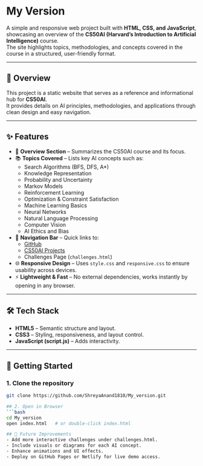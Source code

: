 # My Version

A simple and responsive web project built with **HTML, CSS, and JavaScript**, showcasing an overview of the **CS50AI (Harvard’s Introduction to Artificial Intelligence)** course.  
The site highlights topics, methodologies, and concepts covered in the course in a structured, user-friendly format.

---

## 📖 Overview
This project is a static website that serves as a reference and informational hub for **CS50AI**.  
It provides details on AI principles, methodologies, and applications through clean design and easy navigation.

---

## ✨ Features
- 📌 **Overview Section** – Summarizes the CS50AI course and its focus.  
- 📚 **Topics Covered** – Lists key AI concepts such as:
  - Search Algorithms (BFS, DFS, A*)
  - Knowledge Representation
  - Probability and Uncertainty
  - Markov Models
  - Reinforcement Learning
  - Optimization & Constraint Satisfaction
  - Machine Learning Basics
  - Neural Networks
  - Natural Language Processing
  - Computer Vision
  - AI Ethics and Bias  
- 🔗 **Navigation Bar** – Quick links to:
  - [GitHub](https://github.com/ShreyaAnand1810)  
  - [CS50AI Projects](https://cs50.me/cs50ai)  
  - Challenges Page (`challenges.html`)  
- 🌐 **Responsive Design** – Uses `style.css` and `responsive.css` to ensure usability across devices.  
- ⚡ **Lightweight & Fast** – No external dependencies, works instantly by opening in any browser.  

---

## 🛠 Tech Stack
- **HTML5** – Semantic structure and layout.  
- **CSS3** – Styling, responsiveness, and layout control.  
- **JavaScript (script.js)** – Adds interactivity.  

---

## 🚀 Getting Started

### 1. Clone the repository
```bash
git clone https://github.com/ShreyaAnand1810/My_version.git

## 2. Open in Browser
```bash
cd My_version
open index.html   # or double-click index.html

## 📌 Future Improvements
- Add more interactive challenges under challenges.html.
- Include visuals or diagrams for each AI concept.
- Enhance animations and UI effects.
- Deploy on GitHub Pages or Netlify for live demo access.
